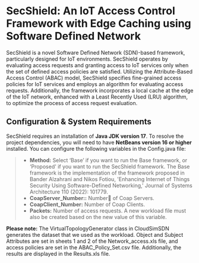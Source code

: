 
# SecShield: An IoT Access Control Framework with Edge Caching using Software Defined Network #

SecShield is a novel Software Defined Network (SDN)-based framework, particularly designed for IoT environments. SecShield operates by evaluating access requests and granting access to IoT services only when the set of defined access policies are satisfied. Utilizing the Attribute-Based Access Control (ABAC) model, SecShield specifies fine-grained access policies for IoT services and employs an algorithm for evaluating access requests. Additionally, the framework incorporates a local cache at the edge of the IoT network, enhanced with a Least Recently Used (LRU) algorithm, to optimize the process of access request evaluation. 

## Configuration &amp; System Requirements ##

SecShield requires an installation of **Java JDK version 17**. To resolve the project dependencies, you will need to have **NetBeans version 16 or higher** installed. You can configure the following variables  in the Config.java file:

> - **Method:** Select ‘Base’ if you want to run the Base framework, or ‘Proposed' if you want to run the SecShield framework. The Base framework is the implementation of the framework proposed in Bander Alzahrani and Nikos Fotiou, 'Enhancing Internet of Things Security Using Software-Defined Networking,' Journal of Systems Architecture 110 (2022): 101779.
> - **CoapServer_Number::** Numberَ of Coap Servers.
> - **CoapClient_Number:**  Number of Coap Clients.
> - **Packets:**  Number of access requests. A new workload file must also be created based on the new value of this variable.


__Please note:__ The VirtualTopologyGenerator class in CloudSimSDN generates the dataset that we used as the workload. Object and Subject Attributes are set in sheets 1 and 2 of the Network_access.xls file, and access policies are set in the ABAC_Policy_Set.csv file. Additionally, the results are displayed in the Results.xls file.


 
